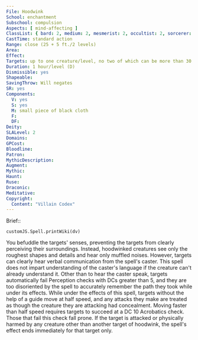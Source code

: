 ```yaml
---
File: Hoodwink
School: enchantment
Subschool: compulsion
Aspects: [ mind-affecting ]
ClassList: { bard: 2, medium: 2, mesmerist: 2, occultist: 2, sorcerer: 2, wizard: 2, psychic: 2 }
CastTime: standard action
Range: close (25 + 5 ft./2 levels)
Area: 
Effect: 
Targets: up to one creature/level, no two of which can be more than 30 ft. apart
Duration: 1 hour/level (D)
Dismissible: yes
Shapeable: 
SavingThrow: Will negates
SR: yes
Components:
  V: yes
  S: yes
  M: small piece of black cloth
  F: 
  DF: 
Deity: 
SLALevel: 2
Domains: 
GPCost: 
Bloodline: 
Patron: 
MythicDescription: 
Augment: 
Mythic: 
Haunt: 
Ruse: 
Draconic: 
Meditative: 
Copyright:
  Content: "Villain Codex"
---
```

Brief:: 

```dataviewjs
customJS.Spell.printWiki(dv)
```

You befuddle the targets' senses, preventing the targets from clearly perceiving their surroundings.  Instead, hoodwinked creatures see only the roughest shapes and details and hear only muffled noises. However, targets can clearly hear verbal communication from the spell's caster. This spell does not impart understanding of the caster's language if the creature can't already understand it. Other than to hear the caster speak, targets automatically fail Perception checks with DCs greater than 5, and they are too disoriented by the spell to accurately remember the path they took while under its effects.  While under the effects of this spell, targets without the help of a guide move at half speed, and any attacks they make are treated as though the creature they are attacking had concealment. Moving faster than half speed requires targets to succeed at a DC 10 Acrobatics check. Those that fail this check fall prone. If the target is attacked or physically harmed by any creature other than another target of hoodwink, the spell's effect ends immediately for that target only.
